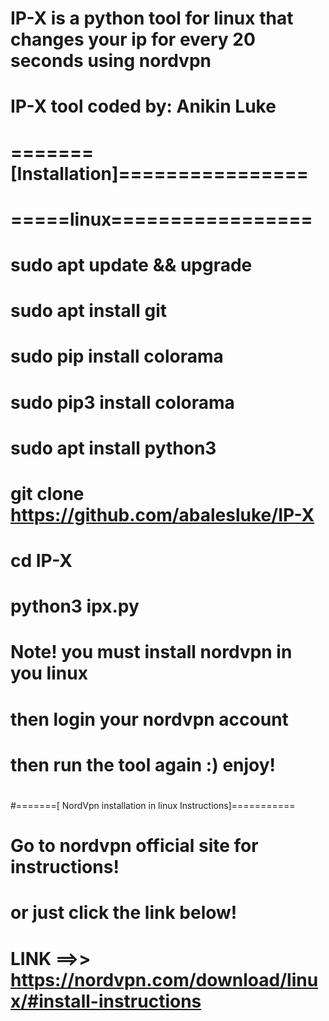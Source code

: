 # IP-X is a python tool for linux that changes your ip for every 20 seconds using nordvpn
# IP-X tool coded by: Anikin Luke
#
# =======[Installation]================
# 
# =====linux=================
# sudo apt update && upgrade
# sudo apt install git
# sudo pip install colorama
# sudo pip3 install colorama
# sudo apt install python3
# git clone https://github.com/abalesluke/IP-X
# cd IP-X
# python3 ipx.py
# 
# Note! you must install nordvpn in you linux 
# then login your nordvpn account
# then run the tool again :) enjoy!
#
#=======[ NordVpn installation in linux Instructions]===========
#
# Go to nordvpn official site for instructions!
#   or just click the link below! 
#
#   LINK ==>>   https://nordvpn.com/download/linux/#install-instructions
#
#
